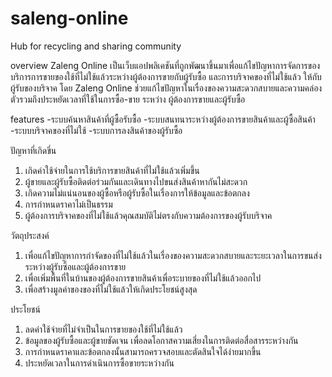 # saleng-online
Hub for recycling and sharing community

overview
Zaleng Online เป็นเว็บแอปพลิเคชันที่ถูกพัฒนาขึ้นมาเพื่อแก้ไขปัญหาการจัดการของบริการการขายของใช้ที่ไม่ใช้แล้วระหว่างผู้ต้องการขายกับผู้รับซื้อ และการบริจาคของที่ไม่ใช้แล้ว
ให้กับผู้รับของบริจาค โดย Zaleng Online ช่วยแก้ไขปัญหาในเรื่องของความสะดวกสบายและความคล่องตัวรวมถึงประหยัดเวลาที่ใช้ในการซื้อ-ขาย ระหว่าง ผู้ต้องการขายและผู้รับซื้อ

features
-ระบบค้นหาสินค้าที่ผู้ซื้อรับซื้อ
-ระบบสนทนาระหว่างผู้ต้องการขายสินค้าและผู้ซื้อสินค้า
-ระบบบริจาคของที่ไม่ใช้
-ระบบการลงสินค้าของผู้รับซื้อ

ปัญหาที่เกิดขึ่น
1. เกิดค่าใช้จ่ายในการใช้บริการขายสินค้าที่ไม่ใช้แล้วเพิ่มขึ้น
2. ผู้ขายและผู้รับซื้อติดต่อร่วมกันและเดินทางไปขนส่งสินค้าหากันไม่สะดวก
3. เกิดความไม่แน่นอนของผู้ซื้อหรือผู้รับซื้อในเรื่องการให้ข้อมูลและข้อตกลง
4. การกำหนดราคาไม่เป็นธรรม
5. ผู้ต้องการบริจาคของที่ไม่ใช้แล้วคุณสมบัติไม่ตรงกับความต้องการของผู้รับบริจาค


วัตถุประสงค์
1. เพื่อแก้ไขปัญหาการกำจัดของที่ไม่ใช้แล้วในเรื่องของความสะดวกสบายและระยะเวลาในการขนส่งระหว่างผู้รับซิ้อและผู้ต้องการขาย
2. เพื่อเพิ่มพื้นที่ในบ้านของผู้ต้องการขายสินค้าเพื่อระบายของที่ไม่ใช้แล้วออกไป
3. เพื่อสร้างมูลค่าของของที่ไม่ใช้แล้วให้เกิดประโยชน์สูงสุด

ประโยชน์
1. ลดค่าใช้จ่ายที่ไม่จำเป็นในการขายของใช้ที่ไม่ใช้แล้ว
2. ข้อมูลของผู้รับซื้อและผู้ขายชัดเจน เพื่อลดโอกาสความเสี่ยงในการติดต่อสื่อสารระหว่างกัน
3. การกำหนดราคาและข้อตกลงนั้นสามารถครวจสอบและตัดสินใจได้ง่ายมากขึ้น
4. ประหยัดเวลาในการดำเนินการซื้อขายระหว่างกัน

